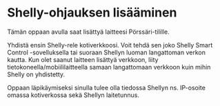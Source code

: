 # Shelly-ohjauksen lisääminen

Tämän oppaan avulla saat lisättyä laitteesi Pörssäri-tilille.

Yhdistä ensin Shelly-rele kotiverkkoosi. Voit tehdä sen joko Shelly Smart Control -sovelluksella tai suoraan Shellyn luoman langattoman verkon kautta. Kun olet saanut laitteen lisättyä verkkoon, liity tietokoneella/mobiililaitteella samaan langattomaan verkkoon kuin mihin Shelly on yhdistetty.

Oppaan läpikäymiseksi sinulla tulee olla tiedossa Shellyn ns. IP-osoite omassa kotiverkossa sekä Shellyn laitetunnus.
